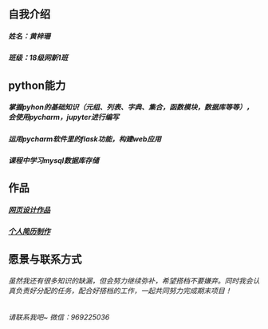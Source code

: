 ## 自我介绍
##### 姓名：黄梓珊
##### 班级：18级网新1班

 
## python能力
##### 掌握pyhon的基础知识（元组、列表、字典、集合，函数模块，数据库等等），会使用pycharm，jupyter进行编写
##### 运用pycharm软件里的flask功能，构建web应用
##### 课程中学习mysql数据库存储

## 作品
##### [网页设计作品](https://sanee.gitee.io/jekyll-theme-basically-basic/)
##### [个人简历制作](https://sanee.gitee.io/resume/)

## 愿景与联系方式
###### 虽然我还有很多知识的缺漏，但会努力继续弥补，希望搭档不要嫌弃。同时我会认真负责好分配的任务，配合好搭档的工作，一起共同努力完成期末项目！
###### 请联系我吧~ 微信：969225036
